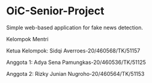 # OiC-Senior-Project
Simple web-based application for fake news detection.

Kelompok Mentri

Ketua Kelompok: Sidqi Averroes-20/460568/TK/51157

Anggota 1: Adya Sena Pamungkas-20/460536/TK/51125

Anggota 2: Rizky Junian Nugroho-20/460564/TK/51153